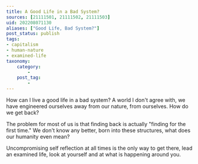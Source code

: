 ```yaml
---
title: A Good Life in a Bad System?
sources: [21111501, 21111502, 21111503]
uid: 202208071130
aliases: ["Good Life, Bad System?"]
post_status: publish
tags: 
- capitalism
- human-nature
- examined-life
taxonomy:
    category:
        - 
    post_tag:
        - 
---
```


How can I live a good life in a bad system? A world I don't agree with, we have engineered ourselves away from our nature, from ourselves. How do we get back?

The problem for most of us is that finding back is actually "finding for the first time." We don't know any better, born into these structures, what does our humanity even mean?

Uncompromising self reflection at all times is the only way to get there, lead an examined life, look at yourself and at what is happening around you.